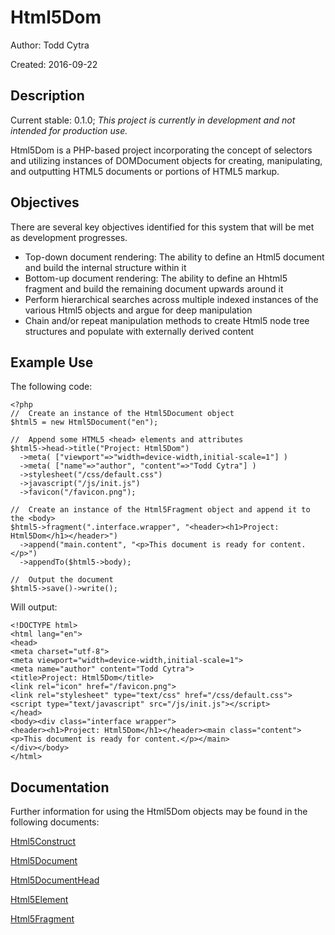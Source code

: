 # Html5Dom

Author: Todd Cytra

Created: 2016-09-22

## Description

Current stable: 0.1.0; *This project is currently in development and not intended for production use.*

Html5Dom is a PHP-based project incorporating the concept of selectors and utilizing instances of DOMDocument objects for creating, manipulating, and outputting HTML5 documents or portions of HTML5 markup.

## Objectives

There are several key objectives identified for this system that will be met as development progresses.

* Top-down document rendering: The ability to define an Html5 document and build the internal structure within it
* Bottom-up document rendering: The ability to define an Hhtml5 fragment and build the remaining document upwards around it
* Perform hierarchical searches across multiple indexed instances of the various Html5 objects and argue for deep manipulation
* Chain and/or repeat manipulation methods to create Html5 node tree structures and populate with externally derived content

## Example Use

The following code:

```
<?php
//  Create an instance of the Html5Document object
$html5 = new Html5Document("en");

//  Append some HTML5 <head> elements and attributes
$html5->head->title("Project: Html5Dom")
  ->meta( ["viewport"=>"width=device-width,initial-scale=1"] )
  ->meta( ["name"=>"author", "content"=>"Todd Cytra"] )
  ->stylesheet("/css/default.css")
  ->javascript("/js/init.js")
  ->favicon("/favicon.png");

//  Create an instance of the Html5Fragment object and append it to the <body>
$html5->fragment(".interface.wrapper", "<header><h1>Project: Html5Dom</h1></header>")
  ->append("main.content", "<p>This document is ready for content.</p>")
  ->appendTo($html5->body);

//  Output the document
$html5->save()->write();
```

Will output:

```
<!DOCTYPE html>
<html lang="en">
<head>
<meta charset="utf-8">
<meta viewport="width=device-width,initial-scale=1">
<meta name="author" content="Todd Cytra">
<title>Project: Html5Dom</title>
<link rel="icon" href="/favicon.png">
<link rel="stylesheet" type="text/css" href="/css/default.css">
<script type="text/javascript" src="/js/init.js"></script>
</head>
<body><div class="interface wrapper">
<header><h1>Project: Html5Dom</h1></header><main class="content"><p>This document is ready for content.</p></main>
</div></body>
</html>
```

## Documentation

Further information for using the Html5Dom objects may be found in the following documents:

[Html5Construct](Docs/Html5Construct.md)

[Html5Document](Docs/Html5Document.md)

[Html5DocumentHead](Docs/Html5DocumentHead.md)

[Html5Element](Docs/Html5Element.md)

[Html5Fragment](Docs/Html5Fragment.md)
